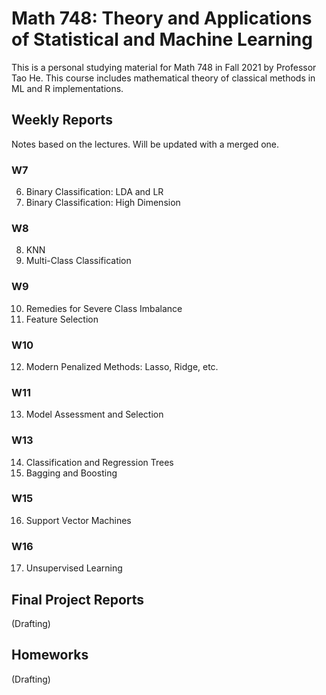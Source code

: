 # Math 748: Theory and Applications of Statistical and Machine Learning
This is a personal studying material for Math 748 in Fall 2021 by Professor Tao He. This course includes mathematical theory of classical methods in ML and R implementations.

## Weekly Reports
Notes based on the lectures. Will be updated with a merged one.
### W7
6. Binary Classification: LDA and LR
7. Binary Classification: High Dimension
### W8
8. KNN
9. Multi-Class Classification
### W9
10. Remedies for Severe Class Imbalance
11. Feature Selection
### W10
12. Modern Penalized Methods: Lasso, Ridge, etc.
### W11
13. Model Assessment and Selection
### W13
14. Classification and Regression Trees
15. Bagging and Boosting
### W15
16. Support Vector Machines
### W16
17. Unsupervised Learning

## Final Project Reports
(Drafting)

## Homeworks
(Drafting)
